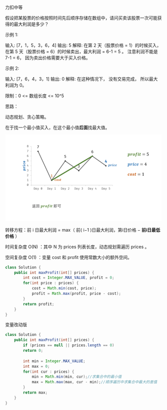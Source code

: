 力扣中等



假设把某股票的价格按照时间先后顺序存储在数组中，请问买卖该股票一次可能获得的最大利润是多少？



示例 1:

输入: [7，1，5，3，6，4]
输出: 5
解释: 在第 2 天（股票价格 = 1）的时候买入，在第 5 天（股票价格 = 6）的时候卖出，最大利润 = 6-1 = 5 。
     注意利润不能是 7-1 = 6， 因为卖出价格需要大于买入价格。



示例 2:

输入: [7，6，4，3，1]
输出: 0
解释: 在这种情况下， 没有交易完成， 所以最大利润为 0。



限制：0 <= 数组长度 <= 10^5





思路：

动态规划、贪心策略。

在于找一个最小值买入，在这个最小值**后面**找最大值。

![1616029028161](../../../assets/1616029028161.png)



转移方程：前 i 日最大利润 = max（ 前( i−1 )日最大利润，第i日价格 − **前i日最低价格** ）



时间复杂度 O(N) ：其中 N 为 prices 列表长度，动态规划需遍历 prices 。

空间复杂度 O(1) ：变量 cost 和 profit 使用常数大小的额外空间。

````java
class Solution {
    public int maxProfit(int[] prices) {
        int cost = Integer.MAX_VALUE, profit = 0;
        for(int price : prices) {
            cost = Math.min(cost, price);
            profit = Math.max(profit, price - cost);
        }
        return profit;
    }
}
````

变量改动版

````java
class Solution {
    public int maxProfit(int[] prices) {
        if (prices == null || prices.length == 0)
        return 0;
        
        int min = Integer.MAX_VALUE;
        int max = 0;
        for(int cur : prices) {
            min = Math.min(min, cur);//求集合中的最小值
            max = Math.max(max, cur - min);//顺序遍历中求集合中最大的差值
        }
        return max;
    }
}
````

